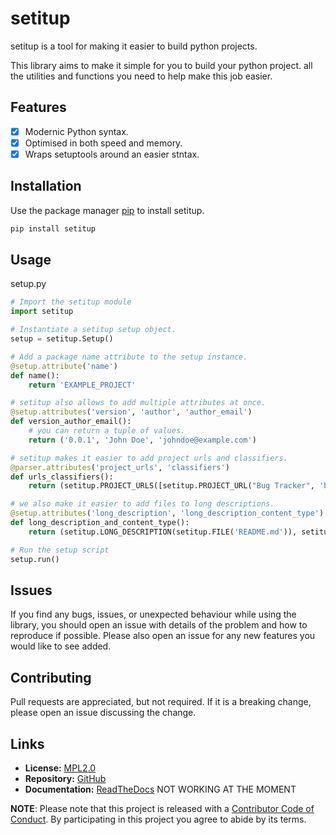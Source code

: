 # setitup

setitup is a tool for making it easier to build python projects.

This library aims to make it simple for you to build your python project.
all the utilities and functions you need to help make this job easier.

## Features

- [x] Modernic Python syntax.
- [x] Optimised in both speed and memory.
- [x] Wraps setuptools around an easier stntax.

## Installation

Use the package manager [pip](https://pip.pypa.io/en/stable/) to install setitup.

```bash
pip install setitup
```

## Usage

setup.py

```python
# Import the setitup module
import setitup

# Instantiate a setitup setup object.
setup = setitup.Setup()

# Add a package name attribute to the setup instance.
@setup.attribute('name')
def name():
	return 'EXAMPLE_PROJECT'

# setitup also allows to add multiple attributes at once.
@setup.attributes('version', 'author', 'author_email')
def version_author_email():
	# you can return a tuple of values.
	return ('0.0.1', 'John Doe', 'johndoe@example.com')

# setitup makes it easier to add project urls and classifiers.
@parser.attributes('project_urls', 'classifiers')
def urls_classifiers():
	return (setitup.PROJECT_URLS([setitup.PROJECT_URL("Bug Tracker", 'https://github.com/pypa/sampleproject')]), setitup.CLASSIFIERS([setitup.CLASSIFIER('Development Status :: 3 - Alpha'), setitup.CLASSIFIER('Intended Audience :: Developers')]))

# we also make it easier to add files to long descriptions.
@setup.attributes('long_description', 'long_description_content_type')
def long_description_and_content_type():
	return (setitup.LONG_DESCRIPTION(setitup.FILE('README.md')), setitup.LONG_DESCRIPTION_CONTENT_TYPE('text/markdown'))

# Run the setup script
setup.run()
```

## Issues

If you find any bugs, issues, or unexpected behaviour while using the library,
you should open an issue with details of the problem and how to reproduce if possible.
Please also open an issue for any new features you would like to see added.

## Contributing

Pull requests are appreciated, but not required.
If it is a breaking change, please open an issue discussing the change.

## Links

- **License:** [MPL2.0](https://choosealicense.com/licenses/mpl-2.0/)
- **Repository:** [GitHub](https://github.com/FrostiiWeeb/setitup)
- **Documentation:** [ReadTheDocs](https://setitup.readthedocs.io/en/latest/) NOT WORKING AT THE MOMENT

**NOTE**: Please note that this project is released with a [Contributor Code of Conduct](CODE-OF-CONDUCT.md). By participating in this project you agree to abide by its terms.
